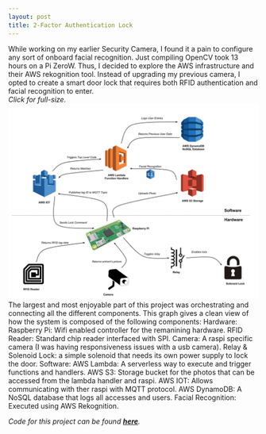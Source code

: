 ```yaml
---
layout: post
title: 2-Factor Authentication Lock
---
```


While working on my earlier Security Camera, I found it a pain to configure any sort of onboard facial recognition. Just compiling OpenCV took 13 hours on a Pi ZeroW. Thus, I decided to explore the AWS infrastructure and their AWS rekognition tool. Instead of upgrading my previous camera, I opted to create a smart door lock that requires both RFID authentication and facial recognition to enter.
<br>
*Click for full-size.*
[![alt text](/assets/projects/workflow.jpg "Click For Full-Size")](https://raw.githubusercontent.com/sshafeez/sshafeez.github.io/master/assets/projects/workflow.jpg)
<br>
The largest and most enjoyable part of this project was orchestrating and connecting all the different components. This graph gives a clean view of how the system is composed of the following components:
Hardware:
  Raspberry Pi: Wifi enabled controller for the remanining hardware.
  RFID Reader: Standard chip reader interfaced with SPI.
  Camera: A raspi specific camera (I was having responsiveness issues with a usb camera).
  Relay & Solenoid Lock: a simple solenoid that needs its own power supply to lock the door.
Software:
  AWS Lambda: A serverless way to execute and trigger functions and handlers.
  AWS S3: Storage bucket for the photos that can be accessed from the lambda handler and raspi.
  AWS IOT: Allows communicating with ther raspi with MQTT protocol.
  AWS DynamoDB: A NoSQL database that logs all accesses and users.
  Facial Recognition: Executed using AWS Rekognition.


*Code for this project can be found **[here](https://github.com/sshafeez/doorLock)**.*
